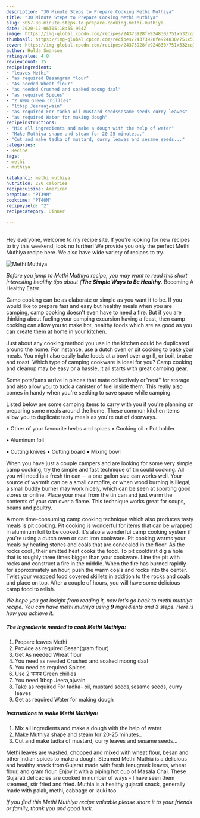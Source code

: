 ```yaml
---
description: "30 Minute Steps to Prepare Cooking Methi Muthiya"
title: "30 Minute Steps to Prepare Cooking Methi Muthiya"
slug: 3057-30-minute-steps-to-prepare-cooking-methi-muthiya
date: 2020-12-06T05:18:55.964Z
image: https://img-global.cpcdn.com/recipes/24373928fe924830/751x532cq70/methi-muthiya-recipe-main-photo.jpg
thumbnail: https://img-global.cpcdn.com/recipes/24373928fe924830/751x532cq70/methi-muthiya-recipe-main-photo.jpg
cover: https://img-global.cpcdn.com/recipes/24373928fe924830/751x532cq70/methi-muthiya-recipe-main-photo.jpg
author: Hulda Swanson
ratingvalue: 4.8
reviewcount: 15
recipeingredient:
- "leaves Methi"
- "as required Besangram flour"
- "As needed Wheat flour"
- "as needed Crushed and soaked moong daal"
- "as required Spices"
- "2 चम्मच Green chillies"
- "1tbsp Jeeraajwain"
- "as required For tadka oil mustard seedssesame seeds curry leaves"
- "as required Water for making dough"
recipeinstructions:
- "Mix all ingredients and make a dough with the help of water"
- "Make Muthiya shape and steam for 20-25 minutes.."
- "Cut and make tadka of mustard, curry leaves and sesame seeds..."
categories:
- Recipe
tags:
- methi
- muthiya

katakunci: methi muthiya 
nutrition: 220 calories
recipecuisine: American
preptime: "PT39M"
cooktime: "PT40M"
recipeyield: "2"
recipecategory: Dinner

---
```

<br>
Hey everyone, welcome to my recipe site, If you're looking for new recipes to try this weekend, look no further! We provide you only the perfect Methi Muthiya recipe here. We also have wide variety of recipes to try.
<br>


![Methi Muthiya](https://img-global.cpcdn.com/recipes/24373928fe924830/751x532cq70/methi-muthiya-recipe-main-photo.jpg)

<i>Before you jump to Methi Muthiya recipe, you may want to read this short interesting healthy tips about {<strong>The Simple Ways to Be Healthy</strong>.</i>
Becoming A Healthy Eater

    
Camp cooking can be as elaborate or simple as you want it to be. If you would like to prepare fast and easy but healthy meals when you are camping, camp cooking doesn't even have to need a fire. But if you are thinking about fueling your camping excursion having a feast, then camp cooking can allow you to make hot, healthy foods which are as good as you can create them at home in your kitchen.

 Just about any cooking method you use in the kitchen could be duplicated around the home. For instance, use a dutch oven or pit cooking to bake your meals. You might also easily bake foods at a bowl over a grill, or boil, braise and roast. Which type of camping cookware is ideal for you? Camp cooking and cleanup may be easy or a hassle, it all starts with great camping gear.

Some pots/pans arrive in places that mate collectively or"nest" for storage and also allow you to tuck a canister of fuel inside them. This really also comes in handy when you're seeking to save space while camping.

Listed below are some camping items to carry with you if you're planning on preparing some meals around the home. These common kitchen items allow you to duplicate tasty meals as you're out of doorways.


• Other of your favourite herbs and spices
• Cooking oil
• Pot holder

• Aluminum foil

• Cutting knives
• Cutting board
• Mixing bowl


When you have just a couple campers and are looking for some very simple camp cooking, try the simple and fast technique of tin could cooking. All you will need is a fresh tin can -- a one gallon size can works well. Your source of warmth can be a small campfire, or when wood burning is illegal, a small buddy burner may work nicely, which can be seen at sporting good stores or online. Place your meal from the tin can and just warm the contents of your can over a flame.  This technique works great for soups, beans and poultry.

A more time-consuming camp cooking technique which also produces tasty meals is pit cooking. Pit cooking is wonderful for items that can be wrapped in aluminum foil to be cooked.  It's also a wonderful camp cooking system if you're using a dutch oven or cast iron cookware. Pit cooking warms your meals by heating stones and coals that are concealed in the floor. As the rocks cool , their emitted heat cooks the food. To pit cookfirst dig a hole that is roughly three times bigger than your cookware. Line the pit with rocks and construct a fire in the middle. When the fire has burned rapidly for approximately an hour, push the warm coals and rocks into the center. Twist your wrapped food covered skillets in addition to the rocks and coals and place on top. After a couple of hours, you will have some delicious camp food to relish.


<i>We hope you got insight from reading it, now let's go back to methi muthiya recipe. You can have methi muthiya using <strong>9</strong> ingredients and <strong>3</strong> steps. Here is how you achieve it.
</i>

##### The ingredients needed to cook Methi Muthiya:

1. Prepare leaves Methi
1. Provide as required Besan(gram flour)
1. Get As needed Wheat flour
1. You need as needed Crushed and soaked moong daal
1. You need as required Spices
1. Use 2 चम्मच Green chillies
1. You need 1tbsp Jeera,ajwain
1. Take as required For tadka- oil, mustard seeds,sesame seeds, curry leaves
1. Get as required Water for making dough


##### Instructions to make Methi Muthiya:

1. Mix all ingredients and make a dough with the help of water
1. Make Muthiya shape and steam for 20-25 minutes..
1. Cut and make tadka of mustard, curry leaves and sesame seeds...


Methi leaves are washed, chopped and mixed with wheat flour, besan and other indian spices to make a dough. Steamed Methi Muthia is a delicious and healthy snack from Gujarat made with fresh fenugreek leaves, wheat flour, and gram flour. Enjoy it with a piping hot cup of Masala Chai. These Gujarati delicacies are cooked in number of ways - I have seen them steamed, stir fried and fried. Muthia is a healthy gujarati snack, generally made with palak, methi, cabbage or lauki too. 

<i>If you find this Methi Muthiya recipe valuable please share it to your friends or family, thank you and good luck.</i>
